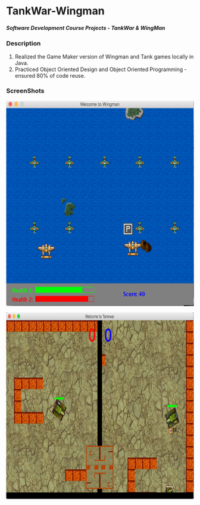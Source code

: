 # TankWar-Wingman
##### Software Development Course Projects - TankWar &amp; WingMan

### Description
1.  Realized the Game Maker version of Wingman and Tank games locally in Java.
2.  Practiced Object Oriented Design and Object Oriented Programming - ensured 80% of code reuse.

### ScreenShots
<p align="center">
<img height="550" width="600" src="https://github.com/JieD/TankWar-Wingman/blob/master/Screenshots/WingMan.png">
</p>

<p align="center">
<img height="500" width="800" src="https://github.com/JieD/TankWar-Wingman/blob/master/Screenshots/TankWar.png">
</p>

